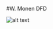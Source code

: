 #W. Monen DFD



![alt text](https://cloud.githubusercontent.com/assets/21317640/19247287/19ad07fc-8ef0-11e6-9216-a04e257e856f.png "Kitty")
